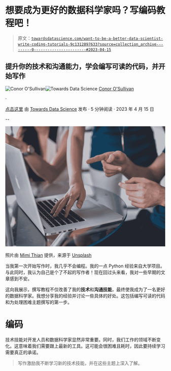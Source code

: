 # 想要成为更好的数据科学家吗？写编码教程吧！

> 原文：[`towardsdatascience.com/want-to-be-a-better-data-scientist-write-coding-tutorials-9c1312897633?source=collection_archive---------0-----------------------#2023-04-15`](https://towardsdatascience.com/want-to-be-a-better-data-scientist-write-coding-tutorials-9c1312897633?source=collection_archive---------0-----------------------#2023-04-15)

## 提升你的技术和沟通能力，学会编写可读的代码，并开始写作

[](https://conorosullyds.medium.com/?source=post_page-----9c1312897633--------------------------------)![Conor O'Sullivan](https://conorosullyds.medium.com/?source=post_page-----9c1312897633--------------------------------)[](https://towardsdatascience.com/?source=post_page-----9c1312897633--------------------------------)![Towards Data Science](https://towardsdatascience.com/?source=post_page-----9c1312897633--------------------------------) [Conor O'Sullivan](https://conorosullyds.medium.com/?source=post_page-----9c1312897633--------------------------------)

·

[点击这里](https://medium.com/m/signin?actionUrl=https%3A%2F%2Fmedium.com%2F_%2Fsubscribe%2Fuser%2F4ae48256fb37&operation=register&redirect=https%3A%2F%2Ftowardsdatascience.com%2Fwant-to-be-a-better-data-scientist-write-coding-tutorials-9c1312897633&user=Conor+O%27Sullivan&userId=4ae48256fb37&source=post_page-4ae48256fb37----9c1312897633---------------------post_header-----------) 由 [Towards Data Science](https://towardsdatascience.com/?source=post_page-----9c1312897633--------------------------------) 发布 · 5 分钟阅读 · 2023 年 4 月 15 日

--

[](https://medium.com/m/signin?actionUrl=https%3A%2F%2Fmedium.com%2F_%2Fbookmark%2Fp%2F9c1312897633&operation=register&redirect=https%3A%2F%2Ftowardsdatascience.com%2Fwant-to-be-a-better-data-scientist-write-coding-tutorials-9c1312897633&source=-----9c1312897633---------------------bookmark_footer-----------)![](img/af00521333624dd1d6b994ffd1e2282e.png)

照片由 [Mimi Thian](https://unsplash.com/@mimithian?utm_source=medium&utm_medium=referral) 提供，来源于 [Unsplash](https://unsplash.com/?utm_source=medium&utm_medium=referral)

当我第一次开始写作时，我几乎不会编程。我的一点 Python 经验来自大学项目。与此同时，我认为自己是个了不起的写作者！现在回过头来看，我对一些早期的文章感到不安。

这向我展示，撰写教程不仅改善了我的**技术**和**沟通技能**，最终使我成为了一名更好的数据科学家。我想分享我的经验并讨论一些具体的好处。这包括编写可读的代码和为处理困难主题撰写的第一步。

# 编码

技术技能对开发人员和数据科学家显然非常重要。同时，我们工作的领域不断变化。这意味着我们需要跟上最新的工具。这可能会很困难且耗时，因此要持续学习需要真正的承诺。

> 写作激励我不断学习新的技术技能，并在这些主题上深入了解。
